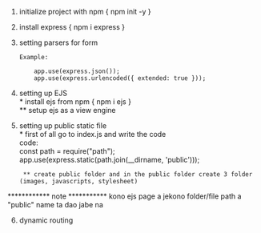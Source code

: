 1.  initialize project with npm { npm init -y }
2.  install express { npm i express }
3.  setting parsers for form

        Example:

            app.use(express.json());
            app.use(express.urlencoded({ extended: true }));

4.  setting up EJS </br>
        * install ejs from npm { npm i ejs } </br>
        ** setup ejs as a view engine

5. setting up public static file </br>
        * first of all go to index.js and write the code </br>
                code: </br>
                const path = require("path"); </br>
                app.use(express.static(path.join(__dirname, 'public'))); </br>
        
        ** create public folder and in the public folder create 3 folder (images, javascripts, stylesheet)


************ note ***********
kono ejs page a jekono folder/file path a "public" name ta dao jabe na 


6. dynamic routing 

